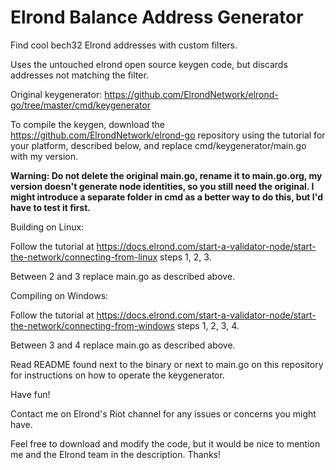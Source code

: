 # Elrond Balance Address Generator

Find cool bech32 Elrond addresses with custom filters.

Uses the untouched elrond open source keygen code, but discards addresses not matching the filter.

Original keygenerator: https://github.com/ElrondNetwork/elrond-go/tree/master/cmd/keygenerator

To compile the keygen, download the https://github.com/ElrondNetwork/elrond-go repository using the tutorial for your platform, described below, and replace cmd/keygenerator/main.go with my version.

**Warning: Do not delete the original main.go, rename it to main.go.org, my version doesn't generate node identities, so you still need the original. I might introduce a separate folder in cmd as a better way to do this, but I'd have to test it first.**

Building on Linux:

Follow the tutorial at https://docs.elrond.com/start-a-validator-node/start-the-network/connecting-from-linux steps 1, 2, 3.

Between 2 and 3 replace main.go as described above.

Compiling on Windows:

Follow the tutorial at https://docs.elrond.com/start-a-validator-node/start-the-network/connecting-from-windows steps 1, 2, 3, 4.

Between 3 and 4 replace main.go as described above.

Read README found next to the binary or next to main.go on this repository for instructions on how to operate the keygenerator.

Have fun!

Contact me on Elrond's Riot channel for any issues or concerns you might have.

Feel free to download and modify the code, but it would be nice to mention me and the Elrond team in the description. Thanks!
